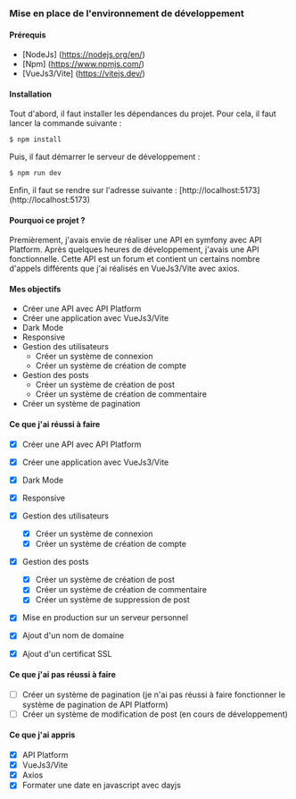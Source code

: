 ### Mise en place de l'environnement de développement

#### Prérequis
- [NodeJs] (https://nodejs.org/en/)
- [Npm] (https://www.npmjs.com/)
- [VueJs3/Vite] (https://vitejs.dev/)

#### Installation
Tout d'abord, il faut installer les dépendances du projet. Pour cela, il faut lancer la commande suivante :
```bash
$ npm install
```
Puis, il faut démarrer le serveur de développement :
```bash
$ npm run dev
```
Enfin, il faut se rendre sur l'adresse suivante : [http://localhost:5173] (http://localhost:5173)

#### Pourquoi ce projet ?
Premièrement, j'avais envie de réaliser une API en symfony avec API Platform. Après quelques heures de développement, j'avais une API fonctionnelle.
Cette API est un forum et contient un certains nombre d'appels différents que j'ai réalisés en VueJs3/Vite avec axios.

#### Mes objectifs
- Créer une API avec API Platform
- Créer une application avec VueJs3/Vite
- Dark Mode
- Responsive
- Gestion des utilisateurs
    - Créer un système de connexion
    - Créer un système de création de compte
- Gestion des posts
    - Créer un système de création de post
    - Créer un système de création de commentaire
- Créer un système de pagination

#### Ce que j'ai réussi à faire
- [x] Créer une API avec API Platform
- [x] Créer une application avec VueJs3/Vite
- [x] Dark Mode
- [x] Responsive
- [x] Gestion des utilisateurs
    - [x] Créer un système de connexion
    - [x] Créer un système de création de compte
- [x] Gestion des posts
    - [x] Créer un système de création de post
    - [x] Créer un système de création de commentaire
    - [x] Créer un système de suppression de post
- [x] Mise en production sur un serveur personnel
- [x] Ajout d'un nom de domaine
- [x] Ajout d'un certificat SSL


#### Ce que j'ai pas réussi à faire
- [ ] Créer un système de pagination (je n'ai pas réussi à faire fonctionner le système de pagination de API Platform)
- [ ] Créer un système de modification de post (en cours de développement)

#### Ce que j'ai appris
- [x] API Platform
- [x] VueJs3/Vite
- [x] Axios
- [x] Formater une date en javascript avec dayjs